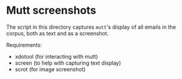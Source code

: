 # Mutt screenshots

The script in this directory captures `mutt`'s display of all emails
in the corpus, both as text and as a screenshot.

Requirements:

* xdotool (for interacting with mutt)
* screen  (to help with capturing text display)
* scrot   (for image screenshot)
